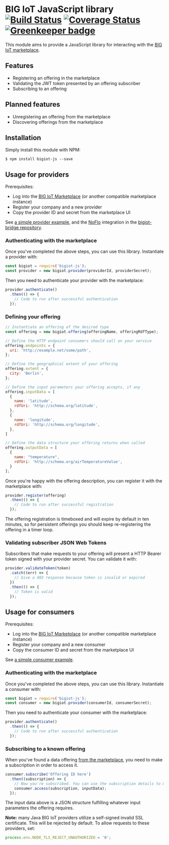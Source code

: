 BIG IoT JavaScript library [![Build Status](https://travis-ci.org/flowhub/bigiot-js.svg?branch=master)](https://travis-ci.org/flowhub/bigiot-js) [![Coverage Status](https://coveralls.io/repos/github/flowhub/bigiot-js/badge.svg)](https://coveralls.io/github/flowhub/bigiot-js) [![Greenkeeper badge](https://badges.greenkeeper.io/flowhub/bigiot-js.svg)](https://greenkeeper.io/)
==========================

This module aims to provide a JavaScript library for interacting with the [BIG IoT marketplace](https://market.big-iot.org/).

## Features

* Registering an offering in the marketplace
* Validating the JWT token presented by an offering subscriber
* Subscribing to an offering

## Planned features

* Unregistering an offering from the marketplace
* Discovering offerings from the marketplace

## Installation

Simply install this module with NPM:

```shell
$ npm install bigiot-js --save
```

## Usage for providers

Prerequisites:

* Log into the [BIG IoT Marketplace](https://market.big-iot.org) (or another compatible marketplace instance)
* Register your company and a new provider
* Copy the provider ID and secret from the marketplace UI

See [a simple provider example](https://github.com/flowhub/bigiot-js/blob/master/example/provider.js), and the [NoFlo](https://noflojs.org) integration in the [bigiot-bridge repository](https://github.com/flowhub/bigiot-bridge).

### Authenticating with the marketplace

Once you've completed the above steps, you can use this library. Instantiate a provider with:

```javascript
const bigiot = require('bigiot-js');
const provider = new bigiot.provider(providerId, providerSecret);
```

Then you need to authenticate your provider with the marketplace:

```javascript
provider.authenticate()
  .then(() => {
    // Code to run after successful authentication
  });
```

### Defining your offering

```javascript
// Instantiate an offering of the desired type
const offering = new bigiot.offering(offeringName, offeringRdfType);

// Define the HTTP endpoint consumers should call on your service
offering.endpoints = {
  uri: 'http://example.net/some/path',
};

// Define the geographical extent of your offering
offering.extent = {
  city: 'Berlin',
};

// Define the input parameters your offering accepts, if any
offering.inputData = [
  {
    name: 'latitude',
    rdfUri: 'http://schema.org/latitude',
  },
  {
    name: 'longitude',
    rdfUri: 'http://schema.org/longitude',
  },
]

// Define the data structure your offering returns when called
offering.outputData = [
  {
    name: "temperature",
    rdfUri: 'http://schema.org/airTemperatureValue',
  }
];
```

Once you're happy with the offering description, you can register it with the marketplace with:

```javascript
provider.register(offering)
  .then(() => {
    // Code to run after successful registration
  });
```

The offering registration is timeboxed and will expire by default in ten minutes, so for persistent offerings you should keep re-registering the offering in a timer loop.

### Validating subscriber JSON Web Tokens

Subscribers that make requests to your offering will present a HTTP Bearer token signed with your provider secret. You can validate it with:

```javascript
provider.validateToken(token)
  .catch((err) => {
    // Give a 403 response because token is invalid or expired
  })
  .then(() => {
    // Token is valid
  });
```

## Usage for consumers

Prerequisites:

* Log into the [BIG IoT Marketplace](https://market.big-iot.org) (or another compatible marketplace instance)
* Register your company and a new consumer
* Copy the consumer ID and secret from the marketplace UI

See [a simple consumer example](https://github.com/flowhub/bigiot-js/blob/master/example/consumer.js).

### Authenticating with the marketplace

Once you've completed the above steps, you can use this library. Instantiate a consumer with:

```javascript
const bigiot = require('bigiot-js');
const consumer = new bigiot.provider(consumerId, consumerSecret);
```

Then you need to authenticate your consumer with the marketplace:

```javascript
provider.authenticate()
  .then(() => {
    // Code to run after successful authentication
  });
```

### Subscribing to a known offering

When you've found a data offering [from the marketplace](https://market.big-iot.org/allOfferings?onlyActive), you need to make a subscription in order to access it.

```javascript
consumer.subscribe('Offering ID here')
  .then((subscription) => {
    // Now you're subscribed. You can use the subscription details to make calls to the offering
    consumer.access(subscription, inputData);
  });
```

The input data above is a JSON structure fulfilling whatever input parameters the offering requires.

**Note:** many Java BIG IoT providers utilize a self-signed invalid SSL certificate. This will be rejected by default. To allow requests to these providers, set:

```javascript
process.env.NODE_TLS_REJECT_UNAUTHORIZED = '0';
```
